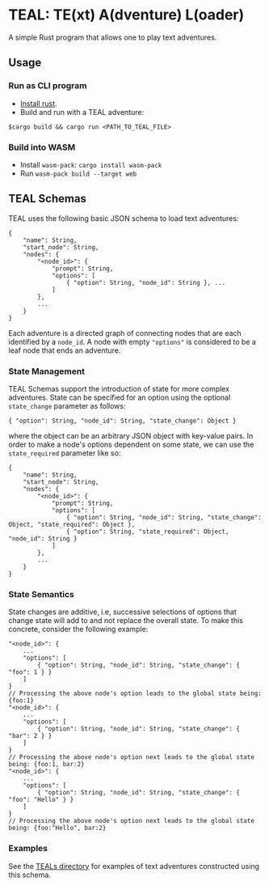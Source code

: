 # TEAL: TE(xt) A(dventure) L(oader)

A simple Rust program that allows one to play text adventures.

## Usage

### Run as CLI program

* [Install rust](https://www.rust-lang.org/tools/install).
* Build and run with a TEAL adventure:

```
$cargo build && cargo run <PATH_TO_TEAL_FILE>
```

### Build into WASM

* Install `wasm-pack`: `cargo install wasm-pack`
* Run `wasm-pack build --target web`

## TEAL Schemas

TEAL uses the following basic JSON schema to load text adventures:

```
{
    "name": String,
    "start_node": String,
    "nodes": {
        "<node_id>": {
            "prompt": String,
            "options": [
                { "option": String, "node_id": String }, ...
            ]
        },
        ...
    }
}
```

Each adventure is a directed graph of connecting nodes that are each identified by a `node_id`. A node with empty `"options"` is considered to be a leaf node that ends an adventure.

### State Management

TEAL Schemas support the introduction of state for more complex adventures. State can be specified for an option using the optional `state_change` parameter as follows:

```
{ "option": String, "node_id": String, "state_change": Object }
```

where the object can be an arbitrary JSON object with key-value pairs. In order to make a node's options dependent on some state, we can use the `state_required` parameter like so:

```
{
    "name": String,
    "start_node": String,
    "nodes": {
        "<node_id>": {
            "prompt": String,
            "options": [
                { "option": String, "node_id": String, "state_change": Object, "state_required": Object },
                { "option": String, "state_required": Object, "node_id": String }
            ]
        },
        ...
    }
}
```

### State Semantics

State changes are additive, i.e, successive selections of options that change state will add to and not replace the overall state. To make this concrete, consider the following example:

```
"<node_id>": {
    ...
    "options": [
        { "option": String, "node_id": String, "state_change": { "foo": 1 } }
    ]
}
// Processing the above node's option leads to the global state being: {foo:1}
"<node_id>": {
    ...
    "options": [
        { "option": String, "node_id": String, "state_change": { "bar": 2 } }
    ]
}
// Processing the above node's option next leads to the global state being: {foo:1, bar:2}
"<node_id>": {
    ...
    "options": [
        { "option": String, "node_id": String, "state_change": { "foo": "Hello" } }
    ]
}
// Processing the above node's option next leads to the global state being: {foo:"Hello", bar:2}

```

### Examples

See the [TEALs directory](teals/README.md) for examples of text adventures constructed using this schema.
